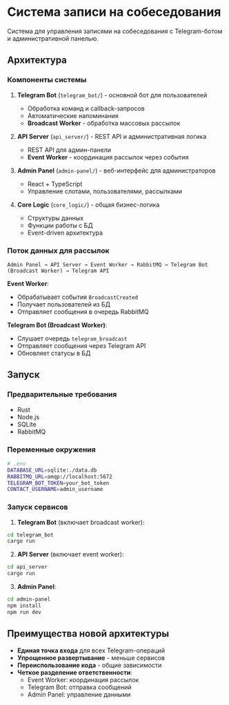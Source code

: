 # Система записи на собеседования

Система для управления записями на собеседования с Telegram-ботом и административной панелью.

## Архитектура

### Компоненты системы

1. **Telegram Bot** (`telegram_bot/`) - основной бот для пользователей
   - Обработка команд и callback-запросов
   - Автоматические напоминания
   - **Broadcast Worker** - обработка массовых рассылок

2. **API Server** (`api_server/`) - REST API и административная логика
   - REST API для админ-панели
   - **Event Worker** - координация рассылок через события

3. **Admin Panel** (`admin-panel/`) - веб-интерфейс для администраторов
   - React + TypeScript
   - Управление слотами, пользователями, рассылками

4. **Core Logic** (`core_logic/`) - общая бизнес-логика
   - Структуры данных
   - Функции работы с БД
   - Event-driven архитектура

### Поток данных для рассылок

```
Admin Panel → API Server → Event Worker → RabbitMQ → Telegram Bot (Broadcast Worker) → Telegram API
```

**Event Worker**:
- Обрабатывает события `BroadcastCreated`
- Получает пользователей из БД
- Отправляет сообщения в очередь RabbitMQ

**Telegram Bot (Broadcast Worker)**:
- Слушает очередь `telegram_broadcast`
- Отправляет сообщения через Telegram API
- Обновляет статусы в БД

## Запуск

### Предварительные требования
- Rust
- Node.js
- SQLite
- RabbitMQ

### Переменные окружения
```bash
# .env
DATABASE_URL=sqlite:./data.db
RABBITMQ_URL=amqp://localhost:5672
TELEGRAM_BOT_TOKEN=your_bot_token
CONTACT_USERNAME=admin_username
```

### Запуск сервисов

1. **Telegram Bot** (включает broadcast worker):
```bash
cd telegram_bot
cargo run
```

2. **API Server** (включает event worker):
```bash
cd api_server
cargo run
```

3. **Admin Panel**:
```bash
cd admin-panel
npm install
npm run dev
```

## Преимущества новой архитектуры

- **Единая точка входа** для всех Telegram-операций
- **Упрощенное развертывание** - меньше сервисов
- **Переиспользование кода** - общие зависимости
- **Четкое разделение ответственности**:
  - Event Worker: координация рассылок
  - Telegram Bot: отправка сообщений
  - Admin Panel: управление данными